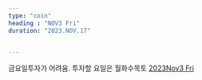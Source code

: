 ```yaml
---
type: "coin"
heading : "NOV3 Fri"
duration: "2023.NOV.17"


---
```

 


금요일투자가 어려움. 투자할 요일은 월화수목토
[2023Nov3 Fri](/todo/images/Document2023NOV3-Fri.pdf)



